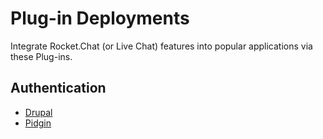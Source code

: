 # Plug-in Deployments

Integrate Rocket.Chat (or Live Chat) features into popular applications via these Plug-ins.

## Authentication

* [Drupal](https://docs.rocket.chat/administrator-guides/plug-ins/drupal/)
* [Pidgin](https://docs.rocket.chat/administrator-guides/plug-ins/pidgin/)

